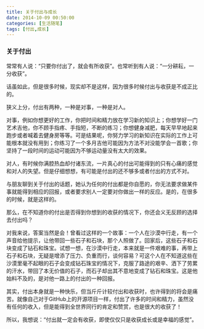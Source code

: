 ```yaml
---
title: 关于付出与成长
date: 2014-10-09 00:50:00
categories: [生活随笔]
tags: [付出,成长]
---
```


### 关于付出

常常有人说：“只要你付出了，就会有所收获”。也常听到有人说：“一分耕耘，一分收获”。

话虽如此，但是很多时候，现实却不是这样，因为很多时候付出与收获是不成正比的。

狭义上分，付出有两种，一种是对事，一种是对人。

对事，例如你想更好的工作，你把时间和精力放在学习新的知识上；你想学好一门艺术吉他，你不顾手指疼、手指短，不断的练习；你想健身减肥，每天早早地起来跑步或者喊着去健身房等等。可是结果呢，你努力学习的新知识在实际的工作上可能根本就没有用到；你练习了一个多月吉他可能因为方法不对没能学会一首歌；你坚持了一段时间的运动可能因为不够运动量没有太大的效果。

对人，有时候你满腔热血却付诸东流，一片真心的付出可能得到的只有心痛的感觉和对人的失望。但是仔细想想，有可能是付出的还不够多或者付出的方式不对。

与朋友聊到关于付出的话题，她认为任何的付出都是你自愿的，你无法要求做某件事就能得到相应的回报，或者要求别人一定要对你做出一样的反应。是的，在很多的时候，就是这样的。

那么，在不知道你的付出是否得到你想到的收获的情况下，你还会义无反顾的选择去付出吗？

对我来说，答案当然是会！曾看过这样的一个故事：一个人在沙漠中行走，有一个声音给他提示，让他带回一些石子和石块，那个人照做了。回家后，这些石子和石块变成了钻石和珠宝。试想一想，在沙漠中行走，本来就是一件艰难的事，再带上石子和石块，无疑是增添了压力、负重而行，谈何容易？可这个人在不知道这些在沙漠里毫不起眼的石子会变成钻石珠宝的情况下，克服了路途的艰辛、洒下了劳累的汗水，带回了本无价值的石子，而石子却出其不意地变成了钻石和珠宝。这是他始料不及的，是对他一路上的付出的一种回报。

其实，付出本身就是一种快乐，但当斤斤计较付出和收获时，也许得到的将会是痛苦。就像自己对于GitHub上的开源项目一样，付出了许多的时间和精力，虽然没有任何的收入，但是能得到全世界同行的肯定和赞赏，也是很大的收获了！

所以，我想说：“付出就一定会有收获，即使仅仅只是收获成长或是幸福的感觉”。